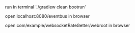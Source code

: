 run in terminal './gradlew clean bootrun'


 open localhost:8080/eventbus in browser


 open com/example/websocketRateGetter/webroot in browser